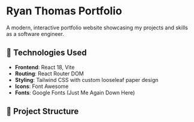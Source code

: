 # Ryan Thomas Portfolio

A modern, interactive portfolio website showcasing my projects and skills as a software engineer.

## 🚀 Technologies Used

- **Frontend**: React 18, Vite
- **Routing**: React Router DOM
- **Styling**: Tailwind CSS with custom looseleaf paper design
- **Icons**: Font Awesome
- **Fonts**: Google Fonts (Just Me Again Down Here)

## 📁 Project Structure